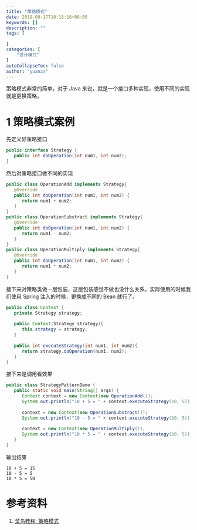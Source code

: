 ```yaml
---
title: "策略模式"
date: 2019-09-17T10:16:16+08:00
keywords: []
description: ""
tags: [

]
categories: [
    "设计模式"
]
autoCollapseToc: false
author: "yuanzx"
---
```


策略模式非常的简单，对于 Java 来说，就是一个接口多种实现，使用不同的实现就是更换策略。

# 1 策略模式案例

先定义好策略接口

```java
public interface Strategy {
   public int doOperation(int num1, int num2);
}
```

然后对策略接口做不同的实现

```java
public class OperationAdd implements Strategy{
   @Override
   public int doOperation(int num1, int num2) {
      return num1 + num2;
   }
}
public class OperationSubstract implements Strategy{
   @Override
   public int doOperation(int num1, int num2) {
      return num1 - num2;
   }
}
public class OperationMultiply implements Strategy{
   @Override
   public int doOperation(int num1, int num2) {
      return num1 * num2;
   }
}
```

接下来对策略类做一层包装，这层包装感觉不做也没什么关系，实际使用的时候我们使用 Spring 注入的时候，更换成不同的 Bean 就行了。

```java
public class Context {
   private Strategy strategy;
 
   public Context(Strategy strategy){
      this.strategy = strategy;
   }
 
   public int executeStrategy(int num1, int num2){
      return strategy.doOperation(num1, num2);
   }
}
```

接下来是调用看效果

```java
public class StrategyPatternDemo {
   public static void main(String[] args) {
      Context context = new Context(new OperationAdd());    
      System.out.println("10 + 5 = " + context.executeStrategy(10, 5));
 
      context = new Context(new OperationSubstract());      
      System.out.println("10 - 5 = " + context.executeStrategy(10, 5));
 
      context = new Context(new OperationMultiply());    
      System.out.println("10 * 5 = " + context.executeStrategy(10, 5));
   }
}
```

输出结果

```terminal
10 + 5 = 15
10 - 5 = 5
10 * 5 = 50
```

# 参考资料

1. [菜鸟教程: 策略模式](https://www.runoob.com/design-pattern/strategy-pattern.html)
